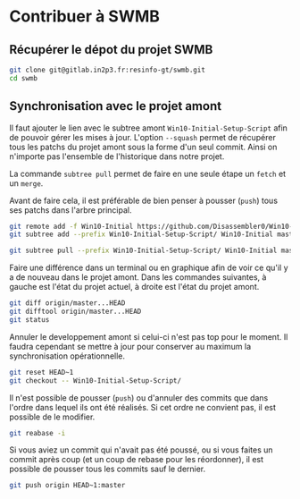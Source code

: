 # Contribuer à SWMB

## Récupérer le dépot du projet SWMB

```bash
git clone git@gitlab.in2p3.fr:resinfo-gt/swmb.git
cd swmb
```

## Synchronisation avec le projet amont

Il faut ajouter le lien avec le subtree amont `Win10-Initial-Setup-Script`
afin de pouvoir gérer les mises à jour.
L'option `--squash` permet de récupérer tous les patchs du projet amont
sous la forme d'un seul commit.
Ainsi on n'importe pas l'ensemble de l'historique dans notre projet.

La commande `subtree pull` permet de faire en une seule étape un `fetch` et un `merge`.

Avant de faire cela, il est préférable de bien penser à pousser (`push`)
tous ses patchs dans l'arbre principal.

```bash
git remote add -f Win10-Initial https://github.com/Disassembler0/Win10-Initial-Setup-Script.git
git subtree add --prefix Win10-Initial-Setup-Script/ Win10-Initial master --squash

git subtree pull --prefix Win10-Initial-Setup-Script/ Win10-Initial master --squash
```

Faire une différence dans un terminal ou en graphique
afin de voir ce qu'il y a de nouveau dans le projet amont.
Dans les commandes suivantes,
à gauche est l'état du projet actuel,
à droite est l'état du projet amont.

```bash
git diff origin/master...HEAD
git difftool origin/master...HEAD
git status
```

Annuler le developpement amont si celui-ci n'est pas top pour le moment.
Il faudra cependant se mettre à jour pour conserver au maximum la synchronisation opérationnelle.

```bash
git reset HEAD~1
git checkout -- Win10-Initial-Setup-Script/
```

Il n'est possible de pousser (`push`) ou d'annuler des commits que dans l'ordre
dans lequel ils ont été réalisés.
Si cet ordre ne convient pas,
il est possible de le modifier.

```bash
git reabase -i
```

Si vous aviez un commit qui n'avait pas été poussé,
ou si vous faites un commit  après coup (et un coup de rebase pour les réordonner),
il est possible de pousser tous les commits sauf le dernier.

```bash
git push origin HEAD~1:master
```
